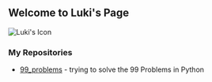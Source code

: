 ## Welcome to Luki's Page

![](https://github.com/Luki248/luki248.github.io/blob/0ef7e677662901c02b92f54e7224fa15b16a1593/favicon.ico "Luki's Icon")

### My Repositories
- [99_problems](https://github.com/Luki248/99_problems) - trying to solve the 99 Problems in Python

